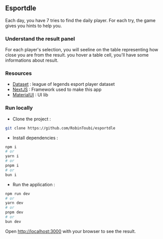 ## Esportdle

Each day, you have 7 tries to find the daily player. For each try, the game gives you hints to help you.

### Understand the result panel

For each player&apos;s selection, you will seeline on the table
representing how close you are from the result. you hover a table cell, you&apos;ll have some informations about result.

### Resources

- [Dataset](https://github.com/RobinToubi/lolesport-players-dataset) : league of legends esport player dataset
- [NextJS](https://nextjs.org/) : Framework used to make this app
- [MaterialUI](https://mui.com/material-ui/) : UI lib

### Run locally

- Clone the project :

```bash
git clone https://github.com/RobinToubi/esportdle
```

- Install dependencies :

```bash
npm i
# or
yarn i
# or
pnpm i
# or
bun i
```

- Run the application :

```bash
npm run dev
# or
yarn dev
# or
pnpm dev
# or
bun dev
```

Open [http://localhost:3000](http://localhost:3000) with your browser to see the result.
